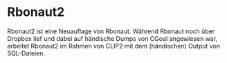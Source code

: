 # Rbonaut2 

Rbonaut2 ist eine Neuauflage von Rbonaut. Während Rbonaut noch über Dropbox lief und dabei auf händische Dumps von CGoal angewiesen war, arbeitet Rbonaut2 im Rahmen von CLIP2 mit dem (händischen) Output von SQL-Dateien.
